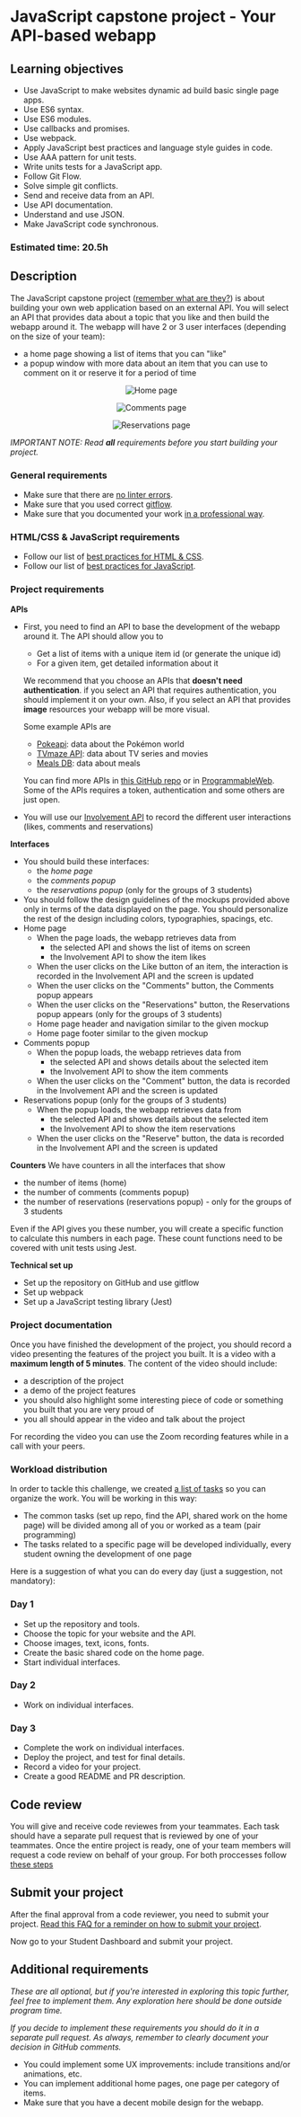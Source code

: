 # JavaScript capstone project - Your API-based webapp

## Learning objectives

- Use JavaScript to make websites dynamic ad build basic single page apps.
- Use ES6 syntax.
- Use ES6 modules.
- Use callbacks and promises.
- Use webpack.
- Apply JavaScript best practices and language style guides in code.
- Use AAA pattern for unit tests.
- Write units tests for a JavaScript app.
- Follow Git Flow.
- Solve simple git conflicts.
- Send and receive data from an API.
- Use API documentation.
- Understand and use JSON.
- Make JavaScript code synchronous.

### Estimated time: 20.5h

## Description

The JavaScript capstone project ([remember what are they?](https://github.com/microverseinc/curriculum-html-css/blob/main/articles/capstone_intro.md)) is about building your own web application based on an external API. You will select an API that provides data about a topic that you like and then build the webapp around it. The webapp will have 2 or 3 user interfaces (depending on the size of your team):
- a home page showing a list of items that you can "like"
- a popup window with more data about an item that you can use to comment on it or reserve it for a period of time

<p align="center">
  <img src="./images/Home.png" alt="Home page" />
</p>

<p align="center">
  <img src="./images/Comments.png" alt="Comments page" />
</p>

<p align="center">
  <img src="./images/Reservations.png" alt="Reservations page" />
</p>

*IMPORTANT NOTE: Read **all** requirements before you start building your project.*

### General requirements

- Make sure that there are [no linter errors](https://github.com/microverseinc/linters-config).
- Make sure that you used correct [gitflow](https://github.com/microverseinc/curriculum-transversal-skills/blob/main/git-github/articles/gitflow.md).
- Make sure that you documented your work [in a professional way](https://github.com/microverseinc/curriculum-transversal-skills/blob/main/documentation/articles/professional_repo_rules.md).

### HTML/CSS & JavaScript requirements

- Follow our list of [best practices for HTML & CSS](https://github.com/microverseinc/curriculum-html-css/blob/main/articles/html_css_best_practices.md).
- Follow our list of [best practices for JavaScript](https://github.com/microverseinc/curriculum-html-css/blob/main/articles/javascript_best_practices.md).

### Project requirements

**APIs**
- First, you need to find an API to base the development of the webapp around it. The API should allow you to
  - Get a list of items with a unique item id (or generate the unique id)
  - For a given item, get detailed information about it
  
  We recommend that you choose an APIs that **doesn't need authentication**. if you select an API that requires authentication, you should implement it on your own. Also, if you select an API that provides **image** resources your webapp will be more visual.

  Some example APIs are
  - [Pokeapi](https://pokeapi.co/): data about the Pokémon world
  - [TVmaze API](https://www.tvmaze.com/api): data about TV series and movies
  - [Meals DB](https://www.themealdb.com/api.php): data about meals

  You can find more APIs in [this GitHub repo](https://github.com/public-apis/public-apis) or in [ProgrammableWeb](https://www.programmableweb.com/category/all/apis). Some of the APIs requires a token, authentication and some others are just open.
- You will use our [Involvement API](https://www.notion.so/microverse/Involvement-API-869e60b5ad104603aa6db59e08150270) to record the different user interactions (likes, comments and reservations)

**Interfaces**
- You should build these interfaces:
  - the *home page*
  - the *comments popup*
  - the *reservations popup* (only for the groups of 3 students)
- You should follow the design guidelines of the mockups provided above only in terms of the data displayed on the page. You should personalize the rest of the design including colors, typographies, spacings, etc.
- Home page
  - When the page loads, the webapp retrieves data from 
    - the selected API and shows the list of items on screen
    - the Involvement API to show the item likes
  - When the user clicks on the Like button of an item, the interaction is recorded in the Involvement API and the screen is updated
  - When the user clicks on the "Comments" button, the Comments popup appears
  - When the user clicks on the "Reservations" button, the Reservations popup appears (only for the groups of 3 students)
  - Home page header and navigation similar to the given mockup
  - Home page footer similar to the given mockup
- Comments popup
  - When the popup loads, the webapp retrieves data from
    - the selected API and shows details about the selected item
    - the Involvement API to show the item comments
  - When the user clicks on the "Comment" button, the data is recorded in the Involvement API and the screen is updated
- Reservations popup (only for the groups of 3 students)
  - When the popup loads, the webapp retrieves data from
    - the selected API and shows details about the selected item
    - the Involvement API to show the item reservations
  - When the user clicks on the "Reserve" button, the data is recorded in the Involvement API and the screen is updated

**Counters**
We have counters in all the interfaces that show
- the number of items (home)
- the number of comments (comments popup)
- the number of reservations (reservations popup) - only for the groups of 3 students

Even if the API gives you these number, you will create a specific function to calculate this numbers in each page. These count functions need to be covered with unit tests using Jest.

**Technical set up**
- Set up the repository on GitHub and use gitflow
- Set up webpack
- Set up a JavaScript testing library (Jest)

### Project documentation

Once you have finished the development of the project, you should record a video presenting the features of the project you built. It is a video with a **maximum length of 5 minutes**. The content of the video should include:

- a description of the project
- a demo of the project features
- you should also highlight some interesting piece of code or something you built that you are very proud of
- you all should appear in the video and talk about the project

For recording the video you can use the Zoom recording features while in a call with your peers.

### Workload distribution

In order to tackle this challenge, we created [a list of tasks](TBD) so you can organize the work. You will be working in this way:
- The common tasks (set up repo, find the API, shared work on the home page) will be divided among all of you or worked as a team (pair programming)
- The tasks related to a specific page will be developed individually, every student owning the development of one page

Here is a suggestion of what you can do every day (just a suggestion, not mandatory):

### Day 1

- Set up the repository and tools.
- Choose the topic for your website and the API.
- Choose images, text, icons, fonts.
- Create the basic shared code on the home page.
- Start individual interfaces.

### Day 2

- Work on individual interfaces.

### Day 3

- Complete the work on individual interfaces.
- Deploy the project, and test for final details.
- Record a video for your project.
- Create a good README and PR description.

## Code review

You will give and receive code reviewes from your teammates. Each task should have a separate pull request that is reviewed by one of your teammates.
Once the entire project is ready, one of your team members will request a code review on behalf of your group.
For both proccesses follow [these steps](https://github.com/microverseinc/curriculum-transversal-skills/blob/main/code-review/articles/code_review_flow_group_projects.md) 

## Submit your project

After the final approval from a code reviewer, you need to submit your project.
[Read this FAQ for a reminder on how to submit your project](https://microverse.zendesk.com/hc/en-us/articles/360061344234).

Now go to your Student Dashboard and submit your project.

## Additional requirements

*These are all optional, but if you're interested in exploring this topic further, feel free to implement them. Any exploration here should be done outside program time.*

*If you decide to implement these requirements you should do it in a separate pull request. As always, remember to clearly document your decision in GitHub comments.*

- You could implement some UX improvements: include transitions and/or animations, etc.
- You can implement additional home pages, one page per category of items.
- Make sure that you have a decent mobile design for the webapp.
